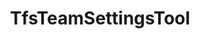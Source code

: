 ---
optionsClassName: TfsTeamSettingsToolOptions
optionsClassFullName: MigrationTools.Tools.TfsTeamSettingsToolOptions
configurationSamples:
- name: defaults
  order: 2
  description: 
  code: >-
    {
      "MigrationTools": {
        "Version": "16.0",
        "CommonTools": {
          "TfsTeamSettingsTool": {
            "Enabled": "True",
            "MigrateTeamCapacities": "True",
            "MigrateTeamSettings": "True",
            "Teams": null,
            "UpdateTeamSettings": "True"
          }
        }
      }
    }
  sampleFor: MigrationTools.Tools.TfsTeamSettingsToolOptions
- name: sample
  order: 1
  description: 
  code: >-
    {
      "MigrationTools": {
        "Version": "16.0",
        "CommonTools": {
          "TfsTeamSettingsTool": {
            "Enabled": "True",
            "MigrateTeamCapacities": "True",
            "MigrateTeamSettings": "True",
            "Teams": [
              "Team 1",
              "Team 2"
            ],
            "UpdateTeamSettings": "True"
          }
        }
      }
    }
  sampleFor: MigrationTools.Tools.TfsTeamSettingsToolOptions
- name: classic
  order: 3
  description: 
  code: >-
    {
      "$type": "TfsTeamSettingsToolOptions",
      "Enabled": true,
      "MigrateTeamSettings": true,
      "UpdateTeamSettings": true,
      "MigrateTeamCapacities": true,
      "Teams": [
        "Team 1",
        "Team 2"
      ]
    }
  sampleFor: MigrationTools.Tools.TfsTeamSettingsToolOptions
description: The TfsUserMappingTool is used to map users from the source to the target system. Run it with the ExportUsersForMappingContext to create a mapping file then with WorkItemMigrationContext to use the mapping file to update the users in the target system as you migrate the work items.
className: TfsTeamSettingsTool
typeName: Tools
architecture: 
options:
- parameterName: Enabled
  type: Boolean
  description: If set to `true` then the tool will run. Set to `false` and the processor will not run.
  defaultValue: missing XML code comments
- parameterName: MigrateTeamCapacities
  type: Boolean
  description: 'Migrate original team member capacities after their creation on the target team project. Note: It will only migrate team member capacity if the team member with same display name exists on the target collection otherwise it will be ignored.'
  defaultValue: false
- parameterName: MigrateTeamSettings
  type: Boolean
  description: Migrate original team settings after their creation on target team project
  defaultValue: false
- parameterName: Teams
  type: List
  description: List of Teams to process. If this is `null` then all teams will be processed.
  defaultValue: missing XML code comments
- parameterName: UpdateTeamSettings
  type: Boolean
  description: Reset the target team settings to match the source if the team exists
  defaultValue: false
status: missing XML code comments
processingTarget: missing XML code comments
classFile: /src/MigrationTools.Clients.TfsObjectModel/Tools/TfsTeamSettingsTool.cs
optionsClassFile: /src/MigrationTools.Clients.TfsObjectModel/Tools/TfsTeamSettingsToolOptions.cs

redirectFrom:
- /Reference/Tools/TfsTeamSettingsToolOptions/
layout: reference
toc: true
permalink: /Reference/Tools/TfsTeamSettingsTool/
title: TfsTeamSettingsTool
categories:
- Tools
- 
topics:
- topic: notes
  path: /docs/Reference/Tools/TfsTeamSettingsTool-notes.md
  exists: false
  markdown: ''
- topic: introduction
  path: /docs/Reference/Tools/TfsTeamSettingsTool-introduction.md
  exists: false
  markdown: ''

---